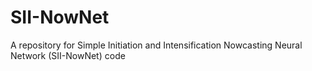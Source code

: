 # SII-NowNet
A repository for Simple Initiation and Intensification Nowcasting Neural Network (SII-NowNet) code
